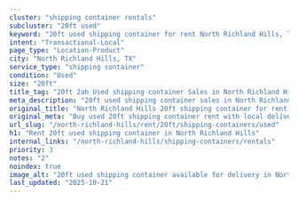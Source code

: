```yaml
---
cluster: "shipping container rentals"
subcluster: "20ft used"
keyword: "20ft used shipping container for rent North Richland Hills, TX"
intent: "Transactional-Local"
page_type: "Location-Product"
city: "North Richland Hills, TX"
service_type: "shipping container"
condition: "Used"
size: "20ft"
title_tag: "20ft 2ah Used shipping container Sales in North Richland Hills | LC Container"
meta_description: "20ft used shipping container sales in North Richland Hills. Fast delivery, competitive pricing. Serving shipping containers area. Quote ID: GWK. Call (214) 524-4168 for your free quote today."
original_title: "North Richland Hills 20ft shipping container for rent | LC"
original_meta: "Buy used 20ft shipping container rent with local delivery in North Richland Hills, TX. LC Container — local Since 2003. Request a fast quote today."
url_slug: "/north-richland-hills/rent/20ft/shipping-containers/used"
h1: "Rent 20ft used shipping container in North Richland Hills"
internal_links: "/north-richland-hills/shipping-containers/rentals"
priority: 3
notes: "2"
noindex: true
image_alt: "20ft used shipping container available for delivery in North Richland Hills"
last_updated: "2025-10-21"
---
```


<!-- TODO: Add unique city/inventory copy, images, and internal links here. -->

